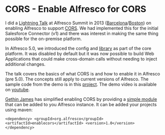 # CORS - Enable Alfresco for CORS
I did a [Lightning Talk](https://www.slideshare.net/jottley/cors-enable-alfresco-for-cors) at Alfresco Summit in 2013 ([Barcelona](https://summit.alfresco.com/barcelona/sessions)/[Boston](https://summit.alfresco.com/boston/sessions)) on enabling Alfresco to support [CORS](https://en.wikipedia.org/wiki/Cross-origin_resource_sharing). We had implemented this for the initial Salesforce Connector (v1) and there was interest in making the same thing possible for the on-premise platform. 

In Alfresco 5.0, we introduced the config and [library](http://software.dzhuvinov.com/cors-filter.html) as part of the core platform.  It was disabled by default but it was now possible to build Web Applications that could make cross-domain calls without needing to inject additional changes.
  
The talk covers the basics of what CORS is and how to enable it  in Alfresco (pre 5.0). The concepts still apply to current versions of Alfresco. The sample code from the demo is in this [project](https://github.com/jottley/memory/tree/master/cors). The demo video is available on [youtube](https://www.youtube.com/watch?v=il1ZlEBqvLU).

[Gethin James](https://twitter.com/covolution) has simplified enabling CORS by providing a [simple module](https://github.com/covolution/enablecors) that can be added to you Alfresco instance. It can be added your projects using maven:

`<dependency>
  <groupId>org.alfresco</groupId>
  <artifactId>enablecors</artifactId>
  <version>1.0</version>
</dependency>`
